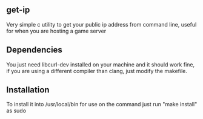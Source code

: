 ## get-ip

Very simple c utility to get your public ip address from command line, useful for when you are hosting a game server

## Dependencies
You just need libcurl-dev installed on your machine and it should work fine, if you are using a different compiler than clang, just modify the makefile.

## Installation

To install it into /usr/local/bin for use on the command just run "make install" as sudo
